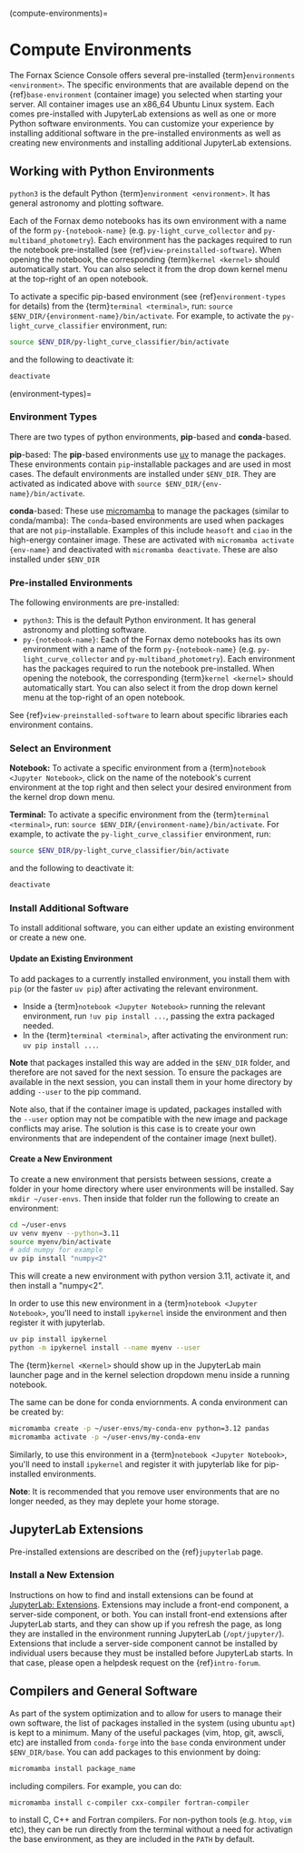 (compute-environments)=
# Compute Environments

The Fornax Science Console offers several pre-installed {term}`environments <environment>`.
The specific environments that are available depend on the {ref}`base-environment` (container image) you selected when starting your server.
All container images use an x86_64 Ubuntu Linux system.
Each comes pre-installed with JupyterLab extensions as well as one or more Python software environments.
You can customize your experience by installing additional software in the pre-installed environments as well as creating new environments and installing additional JupyterLab extensions.

## Working with Python Environments

`python3` is the default Python {term}`environment <environment>`.
It has general astronomy and plotting software.

Each of the Fornax demo notebooks has its own environment with a name of the form `py-{notebook-name}` (e.g. `py-light_curve_collector` and `py-multiband_photometry`).
Each environment has the packages required to run the notebook pre-installed (see {ref}`view-preinstalled-software`).
When opening the notebook, the corresponding {term}`kernel <kernel>` should automatically start.
You can also select it from the drop down kernel menu at the top-right of an open notebook.

To activate a specific pip-based environment (see {ref}`environment-types` for details) from the {term}`terminal <terminal>`, run: `source $ENV_DIR/{environment-name}/bin/activate`.
For example, to activate the `py-light_curve_classifier` environment, run:

```sh
source $ENV_DIR/py-light_curve_classifier/bin/activate
```

and the following to deactivate it:

```sh
deactivate
```
(environment-types)=
### Environment Types

There are two types of python environments, **pip**-based and **conda**-based.

**pip**-based:
The **pip**-based environments use [uv](https://docs.astral.sh/uv/) to manage the packages.
These environments contain `pip`-installable packages and are used in most cases.
The default environments are installed under `$ENV_DIR`.
They are activated as indicated above with `source $ENV_DIR/{env-name}/bin/activate`.

**conda**-based:
These use [micromamba](https://mamba.readthedocs.io/en/latest/user_guide/micromamba.html) to manage the packages (similar to conda/mamba):
The `conda`-based environments are used when packages that are not `pip`-installable.
Examples of this include `heasoft` and `ciao` in the high-energy container image.
These are activated with `micromamba activate {env-name}` and deactivated with `micromamba deactivate`.
These are also installed under `$ENV_DIR`

### Pre-installed Environments

The following environments are pre-installed:

-   `python3`: This is the default Python environment.
    It has general astronomy and plotting software.
-   `py-{notebook-name}`: Each of the Fornax demo notebooks has its own environment with a name of the form `py-{notebook-name}` (e.g. `py-light_curve_collector` and `py-multiband_photometry`).
    Each environment has the packages required to run the notebook pre-installed.
    When opening the notebook, the corresponding {term}`kernel <kernel>` should automatically start.
    You can also select it from the drop down kernel menu at the top-right of an open notebook.

See {ref}`view-preinstalled-software` to learn about specific libraries each environment contains.

### Select an Environment

**Notebook:** To activate a specific environment from a {term}`notebook <Jupyter Notebook>`, click on the name of the notebook's current environment at the top right and then select your desired environment from the kernel drop down menu.

**Terminal:** To activate a specific environment from the {term}`terminal <terminal>`, run: `source $ENV_DIR/{environment-name}/bin/activate`.
For example, to activate the `py-light_curve_classifier` environment, run:

```sh
source $ENV_DIR/py-light_curve_classifier/bin/activate
```

and the following to deactivate it:

```sh
deactivate
```

### Install Additional Software

To install additional software, you can either update an existing environment or create a new one.

#### Update an Existing Environment

To add packages to a currently installed environment, you install them with `pip` (or the faster `uv pip`) after activating the relevant environment.

-   Inside a {term}`notebook <Jupyter Notebook>` running the relevant environment, run `!uv pip install ...`, passing the extra packaged needed.
-   In the {term}`terminal <terminal>`, after activating the environment run: `uv pip install ...`.

**Note** that packages installed this way are added in the `$ENV_DIR` folder, and therefore are not saved for the next session.
To ensure the packages are available in the next session, you can install them in your home directory by adding `--user` to the pip command.

Note also, that if the container image is updated, packages installed with the `--user` option may not be compatible with the new image and package conflicts may arise.
The solution is this case is to create your own environments that are independent of the container image (next bullet).

#### Create a New Environment

To create a new environment that persists between sessions, create a folder in your home directory where user environments will be installed.
Say `mkdir ~/user-envs`.
Then inside that folder run the following to create an environment:

```sh
cd ~/user-envs
uv venv myenv --python=3.11
source myenv/bin/activate
# add numpy for example
uv pip install "numpy<2"
```

This will create a new environment with python version 3.11, activate it, and then install a "numpy<2".

In order to use this new environment in a {term}`notebook <Jupyter Notebook>`, you'll need to install `ipykernel` inside the environment and then register it with jupyterlab.

```sh
uv pip install ipykernel
python -m ipykernel install --name myenv --user
```

The {term}`kernel <Kernel>` should show up in the JupyterLab main launcher page and in the kernel selection dropdown menu inside a running notebook.

The same can be done for conda enviornments. A conda environment can be created by:

```sh
micromamba create -p ~/user-envs/my-conda-env python=3.12 pandas
micromamba activate -p ~/user-envs/my-conda-env
```

Similarly, to use this environment in a {term}`notebook <Jupyter Notebook>`, you'll need to install `ipykernel` and register it with jupyterlab like for pip-installed environments.

**Note**: It is recommended that you remove user environments that are no longer needed, as they may deplete your home storage.

## JupyterLab Extensions

Pre-installed extensions are described on the {ref}`jupyterlab` page.

### Install a New Extension

Instructions on how to find and install extensions can be found at [JupyterLab: Extensions](https://jupyterlab.readthedocs.io/en/stable/user/extensions.html).
Extensions may include a front-end component, a server-side component, or both.
You can install front-end extensions after JupyterLab starts, and they can show up if you refresh the page, as long they are installed in the environment running JupyterLab (`/opt/jupyter/`).
Extensions that include a server-side component cannot be installed by individual users because they must be installed before JupyterLab starts.
In that case, please open a helpdesk request on the {ref}`intro-forum`.

## Compilers and General Software
As part of the system optimization and to allow for users to manage their own software,
the list of packages installed in the system (using ubuntu `apt`) is kept to a minimum.
Many of the useful packages (vim, htop, git, awscli, etc) are installed from `conda-forge`
into the `base` conda environment under `$ENV_DIR/base`. You can add packages to this envionment
by doing:
```sh
micromamba install package_name
```
including compilers. For example, you can do:
```sh
micromamba install c-compiler cxx-compiler fortran-compiler
```
to install C, C++ and Fortran compilers. For non-python tools (e.g. `htop`, `vim` etc),
they can be run directly from the terminal without a need for activatign the base
environment, as they are included in the `PATH` by default.
